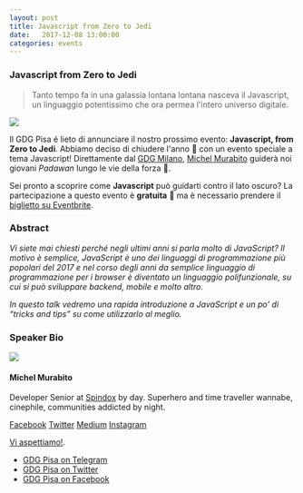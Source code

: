 ```yaml
---
layout: post
title: Javascript from Zero to Jedi
date:   2017-12-08 13:00:00
categories: events
---
```

### Javascript from Zero to Jedi

> Tanto tempo fa in una galassia lontana lontana nasceva il Javascript, un linguaggio potentissimo che ora permea l'intero universo digitale.

<img style="display: block; margin: 0 auto;" src="https://i.imgur.com/czJdKRy.jpg"/>

Il GDG Pisa é lieto di annunciare il nostro prossimo evento: **Javascript, from Zero to Jedi**. Abbiamo deciso di chiudere l'anno 🎅 con un evento speciale a tema Javascript! Direttamente dal [GDG Milano](http://www.gdgmilano./), [Michel Murabito](#speaker-bio) guiderà noi giovani *Padawan* lungo le vie della forza 💪.

Sei pronto a scoprire come **Javascript** può guidarti contro il lato oscuro? La partecipazione a questo evento è **gratuita** 🎉 ma è necessario prendere il [biglietto su Eventbrite](https://www.eventbrite.it/e/biglietti-javascript-from-zero-to-jedi-41037479205).

### Abstract

*Vi siete mai chiesti perché negli ultimi anni si parla molto di JavaScript? Il motivo è semplice, JavaScript è uno dei linguaggi di programmazione più popolari del 2017 e nel corso degli anni da semplice linguaggio di programmazione per i browser è diventato un linguaggio polifunzionale, su cui si può sviluppare backend, mobile e molto altro.*

*In questo talk vedremo una rapida introduzione a JavaScript e un po’ di “tricks and tips” su come utilizzarlo al meglio.*

### Speaker Bio

<div class="container-fluid">
    <div class="row">
        <div class="col-sm-3">
            <img src="https://i.imgur.com/rH211eA.gif">
        </div>
        <div class="col-sm-9">
            <h4>Michel Murabito</h4>
            <p>Developer Senior at <a href="http://spindox.it/">Spindox</a> by day. Superhero and time traveller wannabe, cinephile, communities addicted by night.
            </p>
            <p>
                <a href="https://www.facebook.com/michelmurabito">Facebook</a> <a href="https://twitter.com/michelmurabito?lang=en">Twitter</a> <a href="https://medium.com/@mich.murabito">Medium</a> <a href="https://www.instagram.com/michel_murabito/">Instagram</a>
            </p>
        </div>
    </div>
</div>


[Vi aspettiamo!](https://www.meetup.com/GDG-Pisa/events/245661502/).

* [GDG Pisa on Telegram](https://t.me/joinchat/B1xkFD9ooAqvs5r2xLO9KQ)
* [GDG Pisa on Twitter](http://twitter.com/gdgPisa)
* [GDG Pisa on Facebook](http://facebook.com/gdgPisa)